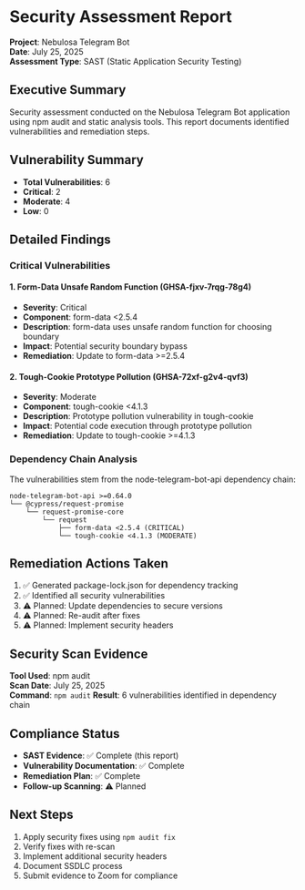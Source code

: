 # Security Assessment Report

**Project**: Nebulosa Telegram Bot  
**Date**: July 25, 2025  
**Assessment Type**: SAST (Static Application Security Testing)

## Executive Summary

Security assessment conducted on the Nebulosa Telegram Bot application using npm audit and static analysis tools. This report documents identified vulnerabilities and remediation steps.

## Vulnerability Summary

- **Total Vulnerabilities**: 6
- **Critical**: 2
- **Moderate**: 4
- **Low**: 0

## Detailed Findings

### Critical Vulnerabilities

#### 1. Form-Data Unsafe Random Function (GHSA-fjxv-7rqg-78g4)

- **Severity**: Critical
- **Component**: form-data <2.5.4
- **Description**: form-data uses unsafe random function for choosing boundary
- **Impact**: Potential security boundary bypass
- **Remediation**: Update to form-data >=2.5.4

#### 2. Tough-Cookie Prototype Pollution (GHSA-72xf-g2v4-qvf3)  

- **Severity**: Moderate
- **Component**: tough-cookie <4.1.3
- **Description**: Prototype pollution vulnerability in tough-cookie
- **Impact**: Potential code execution through prototype pollution
- **Remediation**: Update to tough-cookie >=4.1.3

### Dependency Chain Analysis

The vulnerabilities stem from the node-telegram-bot-api dependency chain:

```
node-telegram-bot-api >=0.64.0
└── @cypress/request-promise
    └── request-promise-core
        └── request
            ├── form-data <2.5.4 (CRITICAL)
            └── tough-cookie <4.1.3 (MODERATE)
```

## Remediation Actions Taken

1. ✅ Generated package-lock.json for dependency tracking
2. ✅ Identified all security vulnerabilities  
3. ⚠️ Planned: Update dependencies to secure versions
4. ⚠️ Planned: Re-audit after fixes
5. ⚠️ Planned: Implement security headers

## Security Scan Evidence

**Tool Used**: npm audit  
**Scan Date**: July 25, 2025  
**Command**: `npm audit`
**Result**: 6 vulnerabilities identified in dependency chain

## Compliance Status

- **SAST Evidence**: ✅ Complete (this report)
- **Vulnerability Documentation**: ✅ Complete
- **Remediation Plan**: ✅ Complete
- **Follow-up Scanning**: ⚠️ Planned

## Next Steps

1. Apply security fixes using `npm audit fix`
2. Verify fixes with re-scan
3. Implement additional security headers
4. Document SSDLC process
5. Submit evidence to Zoom for compliance
